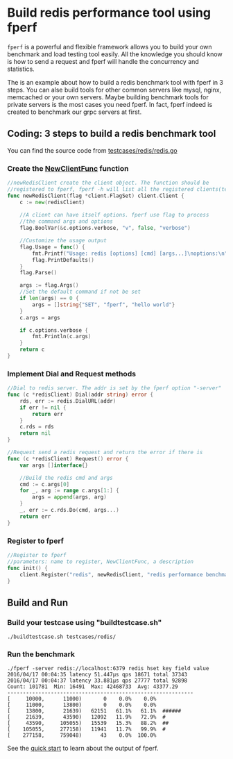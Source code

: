 # Build redis performance tool using fperf

`fperf` is a powerful and flexible framework allows you to build your own
benchmark and load testing tool easily. All the knowledge you should 
know is how to send a request and fperf will handle the concurrency and 
statistics.

The is an example about how to build a redis benchmark tool with fperf in 
3 steps. You can alse build tools for other common servers like mysql, nginx, 
memcached or your own servers. Maybe building benchmark tools for private servers 
is the most cases you need fperf. In fact, fperf indeed is created to benchmark our grpc 
servers at first.

## Coding: 3 steps to build a redis benchmark tool

You can find the source code from [testcases/redis/redis.go](redis.go)

### Create the [NewClientFunc](https://godoc.org/github.com/shafreeck/fperf/client#NewClientFunc) function
```go
//newRedisClient create the client object. The function should be
//registered to fperf, fperf -h will list all the registered clients(testcases)
func newRedisClient(flag *client.FlagSet) client.Client {
    c := new(redisClient)
    
    //A client can have itself options. fperf use flag to process
    //the command args and options
    flag.BoolVar(&c.options.verbose, "v", false, "verbose")

    //Customize the usage output
    flag.Usage = func() {
        fmt.Printf("Usage: redis [options] [cmd] [args...]\noptions:\n")
        flag.PrintDefaults()
    }
    flag.Parse()

    args := flag.Args()
    //Set the default command if not be set
    if len(args) == 0 {
        args = []string{"SET", "fperf", "hello world"}
    }
    c.args = args

    if c.options.verbose {
        fmt.Println(c.args)
    }
    return c
}
```

### Implement Dial and Request methods

```go
//Dial to redis server. The addr is set by the fperf option "-server"
func (c *redisClient) Dial(addr string) error {
    rds, err := redis.DialURL(addr)
    if err != nil {
        return err
    }
    c.rds = rds
    return nil
}

//Request send a redis request and return the error if there is
func (c *redisClient) Request() error {
    var args []interface{}

    //Build the redis cmd and args
    cmd := c.args[0]
    for _, arg := range c.args[1:] {
        args = append(args, arg)
    }
    _, err := c.rds.Do(cmd, args...)
    return err
}
```

### Register to fperf

```go
//Register to fperf
//parameters: name to register, NewClientFunc, a description
func init() {
	client.Register("redis", newRedisClient, "redis performance benchmark")
}
```

## Build and Run

### Build your testcase using "buildtestcase.sh"

```shell
./buildtestcase.sh testcases/redis/
```

### Run the benchmark

```shell
./fperf -server redis://localhost:6379 redis hset key field value
2016/04/17 00:04:35 latency 51.447µs qps 18671 total 37343
2016/04/17 00:04:37 latency 33.881µs qps 27777 total 92898
Count: 101781  Min: 16491  Max: 42468733  Avg: 43377.29
------------------------------------------------------------
[     10000,      11000)       0    0.0%    0.0%
[     11000,      13800)       0    0.0%    0.0%
[     13800,      21639)   62151   61.1%   61.1%  ######
[     21639,      43590)   12092   11.9%   72.9%  #
[     43590,     105055)   15539   15.3%   88.2%  ##
[    105055,     277158)   11941   11.7%   99.9%  #
[    277158,     759048)      43    0.0%  100.0%
```

See the [quick start](../../docs/quickstart.md) to learn about the output of fperf.

